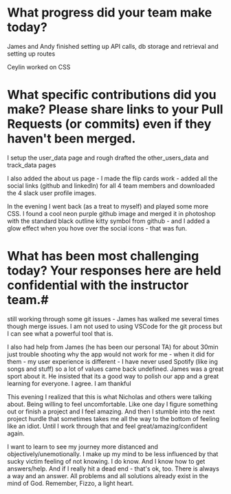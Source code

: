 # What progress did your team make today?

James and Andy finished setting up API calls, db storage and retrieval and setting up routes

Ceylin worked on CSS

# What specific contributions did you make? Please share links to your Pull Requests (or commits) even if they haven't been merged.

I setup the user_data page and rough drafted the other_users_data and track_data pages

I also added the about us page - I made the flip cards work - added all the social links (github and linkedIn) for all 4 team members and downloaded the 4 slack user profile images.

In the evening I went back (as a treat to myself) and played some more CSS. I found a cool neon purple github image and merged it in photoshop with the standard black outline kitty symbol from github - and I added a glow effect when you hove over the social icons - that was fun.

# What has been most challenging today? Your responses here are held confidential with the instructor team.#

still working through some git issues - James has walked me several times though merge issues. I am not used to using VSCode for the git process but I can see what a powerful tool that is.

I also had help from James (he has been our personal TA) for about 30min just trouble shooting why the app would not work for me - when it did for them - my user experience is different - I have never used Spotify (like ing songs and stuff) so a lot of values came back undefined. James was a great sport about it. He insisted that its a good way to polish our app and a great learning for everyone. I agree. I am thankful

This evening I realized that this is what Nicholas and others were talking about. Being willing to feel uncomfortable. Like one day I figure something out or finish a project and I feel amazing. And then I stumble into the next project hurdle that sometimes takes me all the way to the bottom of feeling like an idiot. Until I work through that and feel great/amazing/confident again.

I want to learn to see my journey more distanced and objectively/unemotionally. I make up my mind to be less influenced by that sucky victim feeling of not knowing. I do know. And I know how to get answers/help. And if I really hit a dead end - that's ok, too. There is always a way and an answer. All problems and all solutions already exist in the mind of God. Remember, Fizzo, a light heart.
